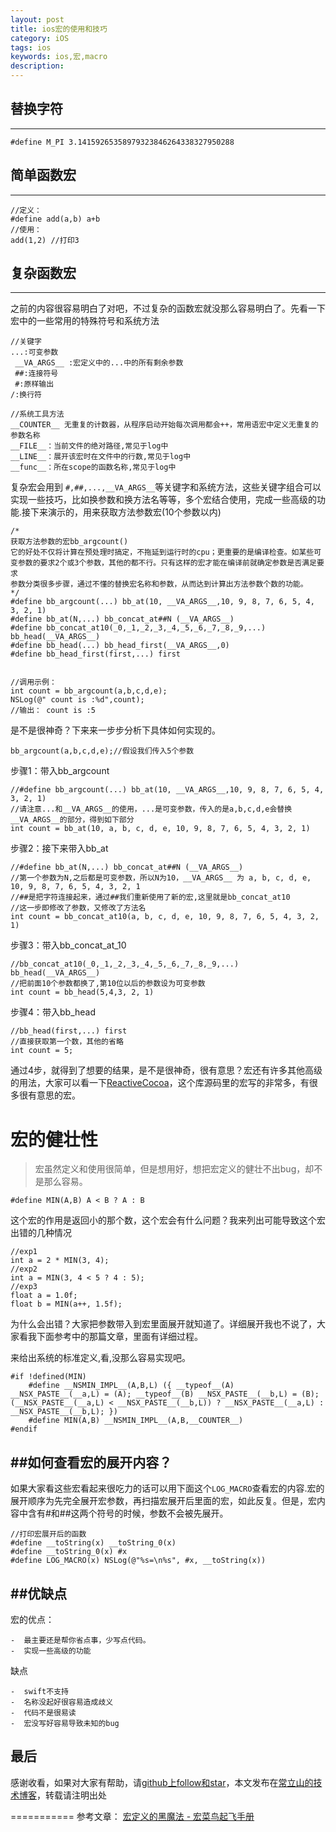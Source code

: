 ```yaml
---
layout: post
title: ios宏的使用和技巧
category: iOS
tags: ios
keywords: ios,宏,macro
description: 
---
```


## 替换字符
---
````objc
#define M_PI 3.14159265358979323846264338327950288
````

## 简单函数宏
---
````objc
//定义：
#define add(a,b) a+b
//使用：
add(1,2) //打印3
````

## 复杂函数宏
---
之前的内容很容易明白了对吧，不过复杂的函数宏就没那么容易明白了。先看一下宏中的一些常用的特殊符号和系统方法

````objc
//关键字
...:可变参数
 __VA_ARGS__ :宏定义中的...中的所有剩余参数
 ##:连接符号
 #:原样输出
/:换行符

//系统工具方法
__COUNTER__ 无重复的计数器，从程序启动开始每次调用都会++，常用语宏中定义无重复的参数名称
__FILE__：当前文件的绝对路径,常见于log中
__LINE__：展开该宏时在文件中的行数,常见于log中
__func__：所在scope的函数名称,常见于log中

````

复杂宏会用到 ````#,##,...,__VA_ARGS__````等关键字和系统方法，这些关键字组合可以实现一些技巧，比如换参数和换方法名等等，多个宏结合使用，完成一些高级的功能.接下来演示的，用来获取方法参数宏(10个参数以内)

````objc
/*
获取方法参数的宏bb_argcount()
它的好处不仅将计算在预处理时搞定，不拖延到运行时的cpu；更重要的是编译检查。如某些可变参数的要求2个或3个参数，其他的都不行。只有这样的宏才能在编译前就确定参数是否满足要求
参数分类很多步骤，通过不懂的替换宏名称和参数，从而达到计算出方法参数个数的功能。
*/
#define bb_argcount(...) bb_at(10, __VA_ARGS__,10, 9, 8, 7, 6, 5, 4, 3, 2, 1)
#define bb_at(N,...) bb_concat_at##N (__VA_ARGS__)
#define bb_concat_at10(_0,_1,_2,_3,_4,_5,_6,_7,_8,_9,...) bb_head(__VA_ARGS__)
#define bb_head(...) bb_head_first(__VA_ARGS__,0)
#define bb_head_first(first,...) first


//调用示例：
int count = bb_argcount(a,b,c,d,e);
NSLog(@" count is :%d",count);
//输出： count is :5
````

是不是很神奇？下来来一步步分析下具体如何实现的。

````objc
bb_argcount(a,b,c,d,e);//假设我们传入5个参数
````

步骤1：带入bb_argcount

````objc
//#define bb_argcount(...) bb_at(10, __VA_ARGS__,10, 9, 8, 7, 6, 5, 4, 3, 2, 1)
//请注意...和__VA_ARGS__的使用，...是可变参数，传入的是a,b,c,d,e会替换__VA_ARGS__的部分，得到如下部分
int count = bb_at(10, a, b, c, d, e, 10, 9, 8, 7, 6, 5, 4, 3, 2, 1)
````

步骤2：接下来带入bb_at

````objc
//#define bb_at(N,...) bb_concat_at##N (__VA_ARGS__)
//第一个参数为N,之后都是可变参数，所以N为10，__VA_ARGS__ 为 a, b, c, d, e, 10, 9, 8, 7, 6, 5, 4, 3, 2, 1
//##是把字符连接起来，通过##我们重新使用了新的宏,这里就是bb_concat_at10
//这一步即修改了参数，又修改了方法名
int count = bb_concat_at10(a, b, c, d, e, 10, 9, 8, 7, 6, 5, 4, 3, 2, 1)
````

步骤3：带入bb_concat_at_10

````objc
//bb_concat_at10(_0,_1,_2,_3,_4,_5,_6,_7,_8,_9,...) bb_head(__VA_ARGS__)
//把前面10个参数都换了,第10位以后的参数设为可变参数
int count = bb_head(5,4,3, 2, 1)
````

步骤4：带入bb_head

````objc
//bb_head(first,...) first
//直接获取第一个数，其他的省略
int count = 5;
````

通过4步，就得到了想要的结果，是不是很神奇，很有意思？宏还有许多其他高级的用法，大家可以看一下[ReactiveCocoa](https://github.com/ReactiveCocoa)，这个库源码里的宏写的非常多，有很多很有意思的宏。


# 宏的健壮性
> 宏虽然定义和使用很简单，但是想用好，想把宏定义的健壮不出bug，却不是那么容易。

````objc
#define MIN(A,B) A < B ? A : B
````

这个宏的作用是返回小的那个数，这个宏会有什么问题？我来列出可能导致这个宏出错的几种情况

````objc
//exp1
int a = 2 * MIN(3, 4);
//exp2
int a = MIN(3, 4 < 5 ? 4 : 5);
//exp3
float a = 1.0f;
float b = MIN(a++, 1.5f);

````
为什么会出错？大家把参数带入到宏里面展开就知道了。详细展开我也不说了，大家看我下面参考中的那篇文章，里面有详细过程。

来给出系统的标准定义,看,没那么容易实现吧。

````objc
#if !defined(MIN)
    #define __NSMIN_IMPL__(A,B,L) ({ __typeof__(A) __NSX_PASTE__(__a,L) = (A); __typeof__(B) __NSX_PASTE__(__b,L) = (B); (__NSX_PASTE__(__a,L) < __NSX_PASTE__(__b,L)) ? __NSX_PASTE__(__a,L) : __NSX_PASTE__(__b,L); })
    #define MIN(A,B) __NSMIN_IMPL__(A,B,__COUNTER__)
#endif
````


##如何查看宏的展开内容？
---

如果大家看这些宏看起来很吃力的话可以用下面这个````LOG_MACRO````查看宏的内容.宏的展开顺序为先完全展开宏参数，再扫描宏展开后里面的宏，如此反复。但是，宏内容中含有#和##这两个符号的时候，参数不会被先展开。

````objc
//打印宏展开后的函数
#define __toString(x) __toString_0(x)
#define __toString_0(x) #x
#define LOG_MACRO(x) NSLog(@"%s=\n%s", #x, __toString(x))
````

##优缺点
---

宏的优点：

    -  最主要还是帮你省点事，少写点代码。
    -  实现一些高级的功能

缺点

    -  swift不支持
    -  名称没起好很容易造成歧义
    -  代码不是很易读
    -  宏没写好容易导致未知的bug

## 最后

感谢收看，如果对大家有帮助，请[github上follow和star](https://github.com/cls8428181)，本文发布在[常立山的技术博客](https://cls8428181.github.io/)，转载请注明出处

===========
参考文章：
[宏定义的黑魔法 - 宏菜鸟起飞手册](http://onevcat.com/2014/01/black-magic-in-macro/)
